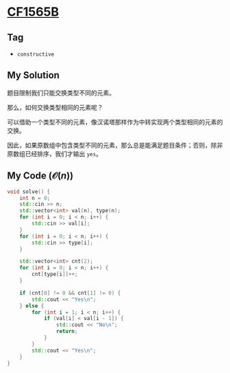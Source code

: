 # [CF1565B](https://mirror.codeforces.com/problemset/problem/1365/B)

## Tag
- `constructive`

## My Solution
题目限制我们只能交换类型不同的元素。

那么，如何交换类型相同的元素呢？

可以借助一个类型不同的元素，像汉诺塔那样作为中转实现两个类型相同的元素的交换。

因此，如果原数组中包含类型不同的元素，那么总是能满足题目条件；否则，除非原数组已经排序，我们才输出 `yes`。


## My Code ($\mathcal{O}(n)$)
```cpp
void solve() {
    int n = 0;
    std::cin >> n;
    std::vector<int> val(n), type(n);
    for (int i = 0; i < n; i++) {
        std::cin >> val[i];
    }
    for (int i = 0; i < n; i++) {
        std::cin >> type[i];
    }

    std::vector<int> cnt(2);
    for (int i = 0; i < n; i++) {
        cnt[type[i]]++;
    }

    if (cnt[0] != 0 && cnt[1] != 0) {
        std::cout << "Yes\n";
    } else {
        for (int i = 1; i < n; i++) {
            if (val[i] < val[i - 1]) {
                std::cout << "No\n";
                return;
            }
        }
        std::cout << "Yes\n";
    }
}
```
